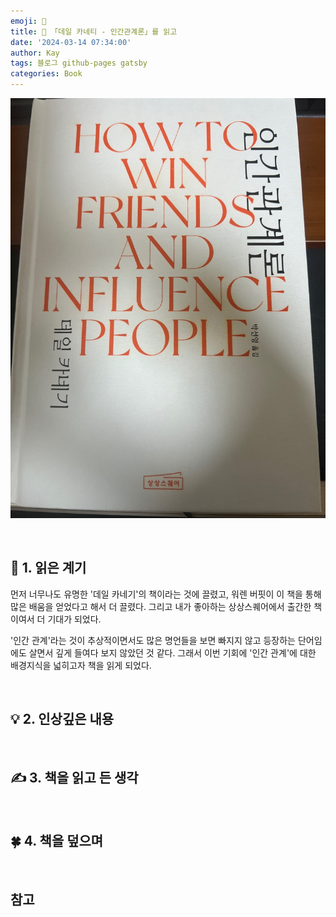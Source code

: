 ```yaml
---
emoji: 📕
title: 📕 「데일 카네티 - 인간관계론」를 읽고
date: '2024-03-14 07:34:00'
author: Kay
tags: 블로그 github-pages gatsby
categories: Book
---
```


![book](book-1.jpeg)

<br>

## 🌈 1. 읽은 계기

먼저 너무나도 유명한 '데일 카네기'의 책이라는 것에 끌렸고, 워렌 버핏이 이 책을 통해 많은 배움을 얻었다고 해서 더 끌렸다. 그리고 내가 좋아하는 상상스퀘어에서 출간한 책이여서 더 기대가 되었다.

'인간 관계'라는 것이 추상적이면서도 많은 명언들을 보면 빠지지 않고 등장하는 단어임에도 살면서 깊게 들여다 보지 않았던 것 같다. 그래서 이번 기회에 '인간 관계'에 대한 배경지식을 넓히고자 책을 읽게 되었다.

<br>

## 💡 2. 인상깊은 내용

<br>

## ✍️ 3. 책을 읽고 든 생각

<br>

## 🍀 4. 책을 덮으며

<br>

## 참고

```toc

```

